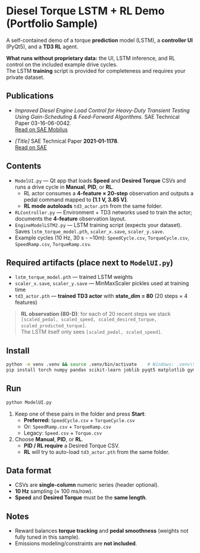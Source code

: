 # Diesel Torque LSTM + RL Demo (Portfolio Sample)

A self-contained demo of a torque **prediction** model (LSTM), a **controller UI** (PyQt5), and a **TD3 RL** agent.

**What runs without proprietary data:** the UI, LSTM inference, and RL control on the included example drive cycles.  
The LSTM **training** script is provided for completeness and requires your private dataset.

## Publications
- *Improved Diesel Engine Load Control for Heavy-Duty Transient Testing Using Gain-Scheduling & Feed-Forward Algorithms.* SAE Technical Paper 03-16-06-0042.  
  [Read on SAE Mobilus](https://saemobilus.sae.org/articles/improved-diesel-engine-load-control-heavy-duty-transient-testing-using-gain-scheduling-feed-forward-algorithms-03-16-06-0042)

- *[Title]* SAE Technical Paper **2021-01-1178**.  
  [Read on SAE](https://www.sae.org/publications/technical-papers/content/2021-01-1178/)



## Contents
- `ModelUI.py` — Qt app that loads **Speed** and **Desired Torque** CSVs and runs a drive cycle in **Manual**, **PID**, or **RL**.  
  - RL actor consumes a **4-feature × 20-step** observation and outputs a pedal command mapped to **[1.1 V, 3.85 V]**.  
  - **RL mode autoloads** `td3_actor.pth` from the same folder.
- `RLController.py` — Environment + TD3 networks used to train the actor; documents the **4-feature** observation layout.
- `EngineModelLSTM2.py` — LSTM training script (expects your dataset). Saves `lstm_torque_model.pth`, `scaler_x.save`, `scaler_y.save`.
- Example cycles (10 Hz, 30 s - ~10m): `SpeedCycle.csv`, `TorqueCycle.csv`, `SpeedRamp.csv`, `TorqueRamp.csv`.

## Required artifacts (place next to `ModelUI.py`)
- `lstm_torque_model.pth` — trained LSTM weights  
- `scaler_x.save`, `scaler_y.save` — MinMaxScaler pickles used at training time  
- `td3_actor.pth` — **trained TD3 actor** with **state_dim = 80** (20 steps × 4 features)

> **RL observation (80-D)**: for each of 20 recent steps we stack  
> `[scaled_pedal, scaled_speed, scaled_desired_torque, scaled_predicted_torque]`.  
> The LSTM itself only sees `[scaled_pedal, scaled_speed]`.

## Install
```bash
python -m venv .venv && source .venv/bin/activate    # Windows: .venv\Scripts\activate
pip install torch numpy pandas scikit-learn joblib pyqt5 matplotlib gym
```

## Run
```bash
python ModelUI.py
```
1) Keep one of these pairs in the folder and press **Start**:  
   - **Preferred:** `SpeedCycle.csv` + `TorqueCycle.csv`  
   - Or: `SpeedRamp.csv` + `TorqueRamp.csv`  
   - Legacy: `Speed.csv` + `Torque.csv`
2) Choose **Manual**, **PID**, or **RL**.  
   - **PID / RL require** a Desired Torque CSV.  
   - **RL** will try to auto-load `td3_actor.pth` from the same folder.

## Data format
- CSVs are **single-column** numeric series (header optional).  
- **10 Hz** sampling (≈ 100 ms/row).  
- **Speed** and **Desired Torque** must be the **same length**.

## Notes
- Reward balances **torque tracking** and **pedal smoothness** (weights not fully tuned in this sample).
- Emissions modeling/constraints are **not included**.

